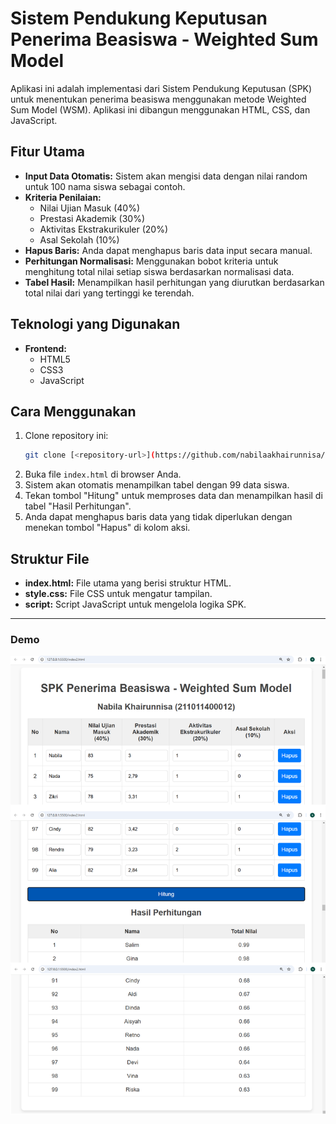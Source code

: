 # Sistem Pendukung Keputusan Penerima Beasiswa - Weighted Sum Model

Aplikasi ini adalah implementasi dari Sistem Pendukung Keputusan (SPK) untuk menentukan penerima beasiswa menggunakan metode Weighted Sum Model (WSM). Aplikasi ini dibangun menggunakan HTML, CSS, dan JavaScript.

## Fitur Utama
- **Input Data Otomatis:** Sistem akan mengisi data dengan nilai random untuk 100 nama siswa sebagai contoh.
- **Kriteria Penilaian:**
  - Nilai Ujian Masuk (40%)
  - Prestasi Akademik (30%)
  - Aktivitas Ekstrakurikuler (20%)
  - Asal Sekolah (10%)
- **Hapus Baris:** Anda dapat menghapus baris data input secara manual.
- **Perhitungan Normalisasi:** Menggunakan bobot kriteria untuk menghitung total nilai setiap siswa berdasarkan normalisasi data.
- **Tabel Hasil:** Menampilkan hasil perhitungan yang diurutkan berdasarkan total nilai dari yang tertinggi ke terendah.

## Teknologi yang Digunakan
- **Frontend:**
  - HTML5
  - CSS3
  - JavaScript

## Cara Menggunakan
1. Clone repository ini:
   ```bash
   git clone [<repository-url>](https://github.com/nabilaakhairunnisa/spk-penerima-beasiswa)
   ```
2. Buka file `index.html` di browser Anda.
3. Sistem akan otomatis menampilkan tabel dengan 99 data siswa.
4. Tekan tombol "Hitung" untuk memproses data dan menampilkan hasil di tabel "Hasil Perhitungan".
5. Anda dapat menghapus baris data yang tidak diperlukan dengan menekan tombol "Hapus" di kolom aksi.

## Struktur File
- **index.html:** File utama yang berisi struktur HTML.
- **style.css:** File CSS untuk mengatur tampilan.
- **script:** Script JavaScript untuk mengelola logika SPK.

---

### Demo
![Preview Aplikasi](demo.png)

